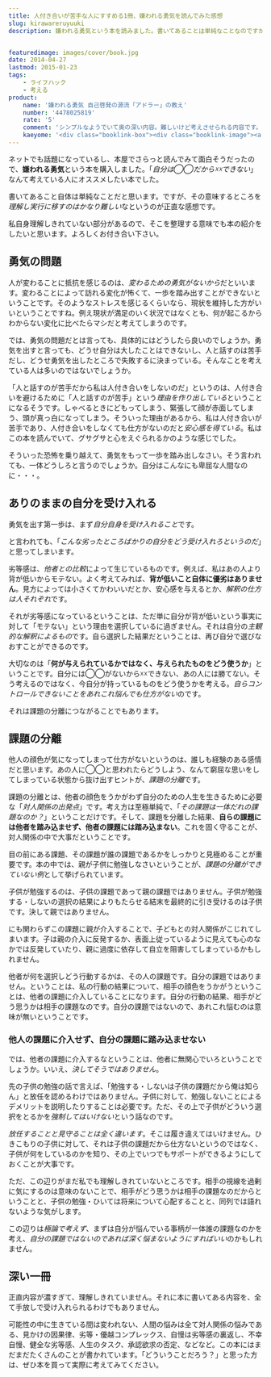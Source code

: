 ```yaml
---
title: 人付き合いが苦手な人にすすめる1冊、嫌われる勇気を読んでみた感想
slug: kirawareruyuuki
description: 嫌われる勇気という本を読みました。書いてあることは単純なことなのですが、その意味するところは奥深く、理解して実際に行動に移すのはなかなか難しそうです。読み返してみると新たな発見があるので、定期的に読みたい本ですね。


featuredimage: images/cover/book.jpg
date: 2014-04-27
lastmod: 2015-01-23
tags: 
    - ライフハック
    - 考える
product:
    name: '嫌われる勇気 自己啓発の源流「アドラー」の教え'
    number: '4478025819'
    rate: '5'
    comment: 'シンプルなようでいて奥の深い内容。難しいけど考えさせられる内容です。'
    kaeyome: '<div class="booklink-box"><div class="booklink-image"><a href="https://www.amazon.co.jp/exec/obidos/asin/4478025819/illusionspace-22/" rel="nofollow" target="_blank"><img src="https://ecx.images-amazon.com/images/I/51ETFNtF1OL._SL160_.jpg" style="border: none;" /></a></div><div class="booklink-info"><div class="booklink-name"><a href="https://www.amazon.co.jp/exec/obidos/asin/4478025819/illusionspace-22/" rel="nofollow" target="_blank">嫌われる勇気―――自己啓発の源流「アドラー」の教え</a><div class="booklink-powered-date">posted with <a href="https://yomereba.com" rel="nofollow" target="_blank">ヨメレバ</a></div></div><div class="booklink-detail">岸見 一郎,古賀 史健 ダイヤモンド社 2013-12-13    </div><div class="booklink-link2"><div class="shoplinkamazon"><a href="https://www.amazon.co.jp/exec/obidos/asin/4478025819/illusionspace-22/" rel="nofollow" target="_blank" title="アマゾン" >Amazonで購入</a></div><div class="shoplinkrakuten"><a href="https://hb.afl.rakuten.co.jp/hgc/11acbc01.369b1bf6.11acbc02.cabf9fe9/?pc=http%3A%2F%2Fbooks.rakuten.co.jp%2Frb%2F12570589%2F%3Fscid%3Daf_ich_link_urltxt%26m%3Dhttp%3A%2F%2Fm.rakuten.co.jp%2Fev%2Fbook%2F" rel="nofollow" target="_blank" title="楽天ブックス" >楽天ブックスで購入</a></div>                         <div class="shoplinkkino"><a href="https://ck.jp.ap.valuecommerce.com/servlet/referral?sid=3085416&pid=882196163&vc_url=http%3A%2F%2Fwww.kinokuniya.co.jp%2Ff%2Fdsg-01-9784478025819" target="_blank" title="kino" >紀伊國屋書店で購入<img src="https://ad.jp.ap.valuecommerce.com/servlet/gifbanner?sid=3085416&pid=882196163" height="1" width="1" border="0"></a></div>                   </div></div><div class="booklink-footer"></div></div>'
---
```


ネットでも話題になっているし、本屋でさらっと読んでみて面白そうだったので、<strong>嫌われる勇気</strong>という本を購入しました。「<em>自分は◯◯だから☓☓できない</em>」なんて考えている人にオススメしたい本でした。

書いてあること自体は単純なことだと思います。ですが、その意味するところを<em>理解し実行に移すのはかなり難しい</em>なというのが正直な感想です。

私自身理解しきれていない部分があるので、そこを整理する意味でも本の紹介をしたいと思います。よろしくお付き合い下さい。


## 勇気の問題


人が変わることに抵抗を感じるのは、<em>変わるための勇気がないから</em>だといいます。変わることによって訪れる変化が怖くて、一歩を踏み出すことができないということです。そのようなストレスを感じるくらいなら、現状を維持した方がいいということですね。例え現状が満足のいく状況ではなくとも、何が起こるからわからない変化に比べたらマシだと考えてしまうのです。

では、勇気の問題だとは言っても、具体的にはどうしたら良いのでしょうか。勇気を出すと言っても、どうせ自分は大したことはできないし、人と話すのは苦手だし、どうせ勇気を出したところで失敗するに決まっている。そんなことを考えている人は多いのではないでしょうか。

「人と話すのが苦手だから私は人付き合いをしないのだ」というのは、人付き合いを避けるために「人と話すのが苦手」という<em>理由を作り出している</em>ということになるそうです。しゃべるときにどもってしまう、緊張して顔が赤面してしまう、頭が真っ白になってしまう。そういった理由があるから、私は人付き合いが苦手であり、人付き合いをしなくても仕方がないのだと<em>安心感を得ている</em>。私はこの本を読んでいて、グサグサと心をえぐられるかのような感じでした。

そういった恐怖を乗り越えて、勇気をもって一歩を踏み出しなさい。そう言われても、一体どうしろと言うのでしょうか。自分はこんなにも卑屈な人間なのに・・・。


## ありのままの自分を受け入れる


勇気を出す第一歩は、まず<em>自分自身を受け入れること</em>です。

と言われても、「<em>こんな劣ったところばかりの自分をどう受け入れろというのだ</em>」と思ってしまいます。

劣等感は、<em>他者との比較</em>によって生じているものです。例えば、私はあの人より背が低いからモテない。よく考えてみれば、<strong>背が低いこと自体に優劣はありません</strong>。見方によっては小さくてかわいいだとか、安心感を与えるとか、<em>解釈の仕方は人それぞれ</em>です。

それが劣等感になっているということは、ただ単に自分が背が低いという事実に対して「モテない」という理由を選択しているに過ぎません。それは自分の<em>主観的な解釈によるもの</em>です。自ら選択した結果だということは、再び自分で選びなおすことができるのです。

大切なのは「<strong>何が与えられているかではなく、与えられたものをどう使うか</strong>」ということです。自分には◯◯がないから☓☓できない、あの人には勝てない。そう考えるのではなく、今自分が持っているものをどう使うかを考える。<em>自らコントロールできないことをあれこれ悩んでも仕方がない</em>のです。

それは課題の分離につながることでもあります。


## 課題の分離


他人の顔色が気になってしまって仕方がないというのは、誰しも経験のある感情だと思います。あの人に◯◯と思われたらどうしよう、なんて窮屈な思いをしてしまっている状態から抜け出すヒントが、<em>課題の分離</em>です。

課題の分離とは、他者の顔色をうかがわず自分のための人生を生きるために必要な「<em>対人関係の出発点</em>」です。考え方は至極単純で、「<em>その課題は一体だれの課題なのか？</em>」ということだけです。そして、課題を分離した結果、<strong>自らの課題には他者を踏み込ませず、他者の課題には踏み込まない</strong>。これを固く守ることが、対人関係の中で大事だということです。

目の前にある課題、その課題が誰の課題であるかをしっかりと見極めることが重要です。本の中では、親が子供に勉強しなさいということが、<em>課題の分離ができていない例</em>として挙げられています。

子供が勉強するのは、子供の課題であって親の課題ではありません。子供が勉強する・しないの選択の結果によりもたらせる結末を最終的に引き受けるのは子供です。決して親ではありません。

にも関わらずこの課題に親が介入することで、子どもとの対人関係がこじれてしまいます。子は親の介入に反発するか、表面上従っているように見えても心のなかでは反発していたり、親に過度に依存して自立を阻害してしまっているかもしれません。

他者が何を選択しどう行動するかは、その人の課題です。自分の課題ではありません。ということは、私の行動の結果について、相手の顔色をうかがうということは、他者の課題に介入していることになります。自分の行動の結果、相手がどう思うかは相手の課題なのです。自分の課題ではないので、あれこれ悩むのは意味が無いということです。


### 他人の課題に介入せず、自分の課題に踏み込ませない


では、他者の課題に介入するなということは、他者に無関心でいろということでしょうか。いいえ、<em>決してそうではありません</em>。

先の子供の勉強の話で言えば、「勉強する・しないは子供の課題だから俺は知らん」と放任を認めるわけではありません。子供に対して、勉強しないことによるデメリットを説明したりすることは必要です。ただ、その上で子供がどういう選択をとるかを<em>強制してはいけない</em>という話なのです。

<em>放任することと見守ることは全く違います</em>。そこは履き違えてはいけません。ひきこもりの子供に対して、それは子供の課題だから仕方ないというのではなく、子供が何をしているのかを知り、その上でいつでもサポートができるようにしておくことが大事です。

ただ、この辺りがまだ私でも理解しきれていないところです。相手の視線を過剰に気にするのは意味のないことで、相手がどう思うかは相手の課題なのだからということと、子供の勉強・ひいては将来について心配することと、同列では語れないような気がします。

この辺りは<em>極論で考えず</em>、まずは自分が悩んでいる事柄が一体誰の課題なのかを考え、<em>自分の課題ではないのであれば深く悩まないようにすればいい</em>のかもしれません。


## 深い一冊


正直内容が濃すぎて、理解しきれていません。それに本に書いてある内容を、全て手放しで受け入れられるわけでもありません。

可能性の中に生きている間は変われない、人間の悩みは全て対人関係の悩みである、見かけの因果律、劣等・優越コンプレックス、自慢は劣等感の裏返し、不幸自慢、健全な劣等感、人生のタスク、承認欲求の否定、などなど。この本にはまだまだたくさんのことが書かれています。「どういうことだろう？」と思った方は、ぜひ本を買って実際に考えてみてください。


  